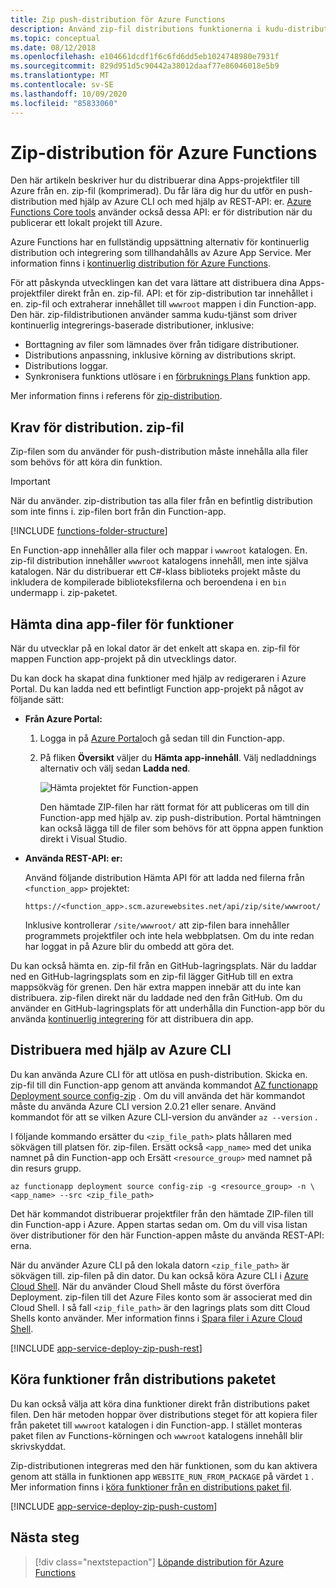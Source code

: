 ```yaml
---
title: Zip push-distribution för Azure Functions
description: Använd zip-fil distributions funktionerna i kudu-distributions tjänsten för att publicera din Azure Functions.
ms.topic: conceptual
ms.date: 08/12/2018
ms.openlocfilehash: e104661dcdf1f6c6fd6dd5eb1024748980e7931f
ms.sourcegitcommit: 829d951d5c90442a38012daaf77e86046018e5b9
ms.translationtype: MT
ms.contentlocale: sv-SE
ms.lasthandoff: 10/09/2020
ms.locfileid: "85833060"
---
```

# <a name="zip-deployment-for-azure-functions"></a>Zip-distribution för Azure Functions

Den här artikeln beskriver hur du distribuerar dina Apps-projektfiler till Azure från en. zip-fil (komprimerad). Du får lära dig hur du utför en push-distribution med hjälp av Azure CLI och med hjälp av REST-API: er. [Azure Functions Core tools](functions-run-local.md) använder också dessa API: er för distribution när du publicerar ett lokalt projekt till Azure.

Azure Functions har en fullständig uppsättning alternativ för kontinuerlig distribution och integrering som tillhandahålls av Azure App Service. Mer information finns i [kontinuerlig distribution för Azure Functions](functions-continuous-deployment.md).

För att påskynda utvecklingen kan det vara lättare att distribuera dina Apps-projektfiler direkt från en. zip-fil. API: et för zip-distribution tar innehållet i en. zip-fil och extraherar innehållet till `wwwroot` mappen i din Function-app. Den här. zip-fildistributionen använder samma kudu-tjänst som driver kontinuerlig integrerings-baserade distributioner, inklusive:

+ Borttagning av filer som lämnades över från tidigare distributioner.
+ Distributions anpassning, inklusive körning av distributions skript.
+ Distributions loggar.
+ Synkronisera funktions utlösare i en [förbruknings Plans](functions-scale.md) funktion app.

Mer information finns i referens för [zip-distribution](https://github.com/projectkudu/kudu/wiki/Deploying-from-a-zip-file).

## <a name="deployment-zip-file-requirements"></a>Krav för distribution. zip-fil

Zip-filen som du använder för push-distribution måste innehålla alla filer som behövs för att köra din funktion.

>[!IMPORTANT]
> När du använder. zip-distribution tas alla filer från en befintlig distribution som inte finns i. zip-filen bort från din Function-app.  

[!INCLUDE [functions-folder-structure](../../includes/functions-folder-structure.md)]

En Function-app innehåller alla filer och mappar i `wwwroot` katalogen. En. zip-fil distribution innehåller `wwwroot` katalogens innehåll, men inte själva katalogen. När du distribuerar ett C#-klass biblioteks projekt måste du inkludera de kompilerade biblioteksfilerna och beroendena i en `bin` undermapp i. zip-paketet.

## <a name="download-your-function-app-files"></a>Hämta dina app-filer för funktioner

När du utvecklar på en lokal dator är det enkelt att skapa en. zip-fil för mappen Function app-projekt på din utvecklings dator.

Du kan dock ha skapat dina funktioner med hjälp av redigeraren i Azure Portal. Du kan ladda ned ett befintligt Function app-projekt på något av följande sätt:

+ **Från Azure Portal:**

  1. Logga in på [Azure Portal](https://portal.azure.com)och gå sedan till din Function-app.

  2. På fliken **Översikt** väljer du **Hämta app-innehåll**. Välj nedladdnings alternativ och välj sedan **Ladda ned**.

      ![Hämta projektet för Function-appen](./media/deployment-zip-push/download-project.png)

     Den hämtade ZIP-filen har rätt format för att publiceras om till din Function-app med hjälp av. zip push-distribution. Portal hämtningen kan också lägga till de filer som behövs för att öppna appen funktion direkt i Visual Studio.

+ **Använda REST-API: er:**

    Använd följande distribution Hämta API för att ladda ned filerna från `<function_app>` projektet: 

    ```http
    https://<function_app>.scm.azurewebsites.net/api/zip/site/wwwroot/
    ```

    Inklusive kontrollerar `/site/wwwroot/` att zip-filen bara innehåller programmets projektfiler och inte hela webbplatsen. Om du inte redan har loggat in på Azure blir du ombedd att göra det.  

Du kan också hämta en. zip-fil från en GitHub-lagringsplats. När du laddar ned en GitHub-lagringsplats som en zip-fil lägger GitHub till en extra mappsökväg för grenen. Den här extra mappen innebär att du inte kan distribuera. zip-filen direkt när du laddade ned den från GitHub. Om du använder en GitHub-lagringsplats för att underhålla din Function-app bör du använda [kontinuerlig integrering](functions-continuous-deployment.md) för att distribuera din app.  

## <a name="deploy-by-using-azure-cli"></a><a name="cli"></a>Distribuera med hjälp av Azure CLI

Du kan använda Azure CLI för att utlösa en push-distribution. Skicka en. zip-fil till din Function-app genom att använda kommandot [AZ functionapp Deployment source config-zip](/cli/azure/functionapp/deployment/source#az-functionapp-deployment-source-config-zip) . Om du vill använda det här kommandot måste du använda Azure CLI version 2.0.21 eller senare. Använd kommandot för att se vilken Azure CLI-version du använder `az --version` .

I följande kommando ersätter du `<zip_file_path>` plats hållaren med sökvägen till platsen för. zip-filen. Ersätt också `<app_name>` med det unika namnet på din Function-app och Ersätt `<resource_group>` med namnet på din resurs grupp.

```azurecli-interactive
az functionapp deployment source config-zip -g <resource_group> -n \
<app_name> --src <zip_file_path>
```

Det här kommandot distribuerar projektfiler från den hämtade ZIP-filen till din Function-app i Azure. Appen startas sedan om. Om du vill visa listan över distributioner för den här Function-appen måste du använda REST-API: erna.

När du använder Azure CLI på den lokala datorn `<zip_file_path>` är sökvägen till. zip-filen på din dator. Du kan också köra Azure CLI i [Azure Cloud Shell](../cloud-shell/overview.md). När du använder Cloud Shell måste du först överföra Deployment. zip-filen till det Azure Files konto som är associerat med din Cloud Shell. I så fall `<zip_file_path>` är den lagrings plats som ditt Cloud Shells konto använder. Mer information finns i [Spara filer i Azure Cloud Shell](../cloud-shell/persisting-shell-storage.md).

[!INCLUDE [app-service-deploy-zip-push-rest](../../includes/app-service-deploy-zip-push-rest.md)]

## <a name="run-functions-from-the-deployment-package"></a>Köra funktioner från distributions paketet

Du kan också välja att köra dina funktioner direkt från distributions paket filen. Den här metoden hoppar över distributions steget för att kopiera filer från paketet till `wwwroot` katalogen i din Function-app. I stället monteras paket filen av Functions-körningen och `wwwroot` katalogens innehåll blir skrivskyddat.  

Zip-distributionen integreras med den här funktionen, som du kan aktivera genom att ställa in funktionen app `WEBSITE_RUN_FROM_PACKAGE` på värdet `1` . Mer information finns i [köra funktioner från en distributions paket fil](run-functions-from-deployment-package.md).

[!INCLUDE [app-service-deploy-zip-push-custom](../../includes/app-service-deploy-zip-push-custom.md)]

## <a name="next-steps"></a>Nästa steg

> [!div class="nextstepaction"]
> [Löpande distribution för Azure Functions](functions-continuous-deployment.md)

[.zip push deployment reference topic]: https://github.com/projectkudu/kudu/wiki/Deploying-from-a-zip-file

